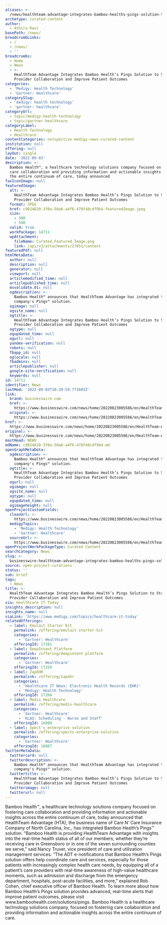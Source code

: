 ```yaml
---
aliases: >-
  /news/healthteam-advantage-integrates-bamboo-healths-pings-solution-to-strengthen-provider-collaboration-and-improve-patient-outcomes
archetype: curated-content
author:
  - Athira Ravi
basePath: /news/
breadcrumbLinks:
  - /
  - /news/
  - ''
breadcrumbs:
  - Home
  - News
  - >-
    HealthTeam Advantage Integrates Bamboo Health’s Pings Solution to Strengthen
    Provider Collaboration and Improve Patient Outcomes
categories:
  - 'Medigy: Health Technology'
  - 'Gartner: Healthcare'
categorySlug:
  - 'medigy: health technology'
  - 'gartner: healthcare'
categoryUrl:
  - topic/medigy-health-technology
  - topic/gartner-healthcare
categoryLabel:
  - Health Technology
  - Healthcare
contentCategories: netspective-medigy-news-curated-content
institution: null
offering: null
layOut: single
date: '2022-09-03'
description: >-
  Bamboo Health™, a healthcare technology solutions company focused on fostering
  care collaboration and providing information and actionable insights across
  the entire continuum of care, today announced
favIconImage: null
featuredImage:
  alt: >-
    HealthTeam Advantage Integrates Bamboo Health’s Pings Solution to Strengthen
    Provider Collaboration and Improve Patient Outcomes
  format: JPEG
  href: c9824620-3f0a-50a6-a4f6-478f48cdf9b4-featuredImage.jpeg
  size:
    - 300
    - 590
  valid: true
  workPackage: 14711
  wpAttachment:
    fileName: Curated_Featured_Image.png
    link: /api/v3/attachments/27051/content
featuredPdf: null
htmlMetaData:
  author: null
  description: null
  generator: null
  viewport: null
  articlemodified_time: null
  articlepublished_time: null
  msvalidate.01: null
  ogdescription: >-
    Bamboo Health™ announces that HealthTeam Advantage has integrated the
    company's Pings™ solution.
  ogimage: null
  ogsite_name: null
  ogtitle: >-
    HealthTeam Advantage Integrates Bamboo Health’s Pings Solution to Strengthen
    Provider Collaboration and Improve Patient Outcomes
  ogtype: null
  ogupdated_time: null
  ogurl: null
  yandex-verification: null
  robots: null
  fbapp_id: null
  oglocale: null
  fbadmins: null
  articlepublisher: null
  google-site-verification: null
  keywords: null
id: 14711
identifier: News
lastMod: '2022-09-03T10:39:59.771603Z'
link:
  brand: businesswire.com
  href: >-
    https://www.businesswire.com/news/home/20220823005586/en/HealthTeam-Advantage-Integrates-Bamboo-Health%E2%80%99s-Pings-Solution-to-Strengthen-Provider-Collaboration-and-Improve-Patient-Outcomes
  original: >-
    https://www.businesswire.com/news/home/20220823005586/en/HealthTeam-Advantage-Integrates-Bamboo-Health%E2%80%99s-Pings-Solution-to-Strengthen-Provider-Collaboration-and-Improve-Patient-Outcomes
href: >-
  https://www.businesswire.com/news/home/20220823005586/en/HealthTeam-Advantage-Integrates-Bamboo-Health%E2%80%99s-Pings-Solution-to-Strengthen-Provider-Collaboration-and-Improve-Patient-Outcomes
original: >-
  https://www.businesswire.com/news/home/20220823005586/en/HealthTeam-Advantage-Integrates-Bamboo-Health%E2%80%99s-Pings-Solution-to-Strengthen-Provider-Collaboration-and-Improve-Patient-Outcomes
mastHead: NEWS
mdName: c9824620-3f0a-50a6-a4f6-478f48cdf9b4.md
openGraphMetaData:
  ogdescription: >-
    Bamboo Health™ announces that HealthTeam Advantage has integrated the
    company's Pings™ solution.
  ogtitle: >-
    HealthTeam Advantage Integrates Bamboo Health’s Pings Solution to Strengthen
    Provider Collaboration and Improve Patient Outcomes
  ogurl: null
  ogimage: null
  ogsite_name: null
  ogtype: null
  ogupdated_time: null
  ogimageheight: null
openProjectCustomFields:
  cleanUrl: >-
    https://www.businesswire.com/news/home/20220823005586/en/HealthTeam-Advantage-Integrates-Bamboo-Health%E2%80%99s-Pings-Solution-to-Strengthen-Provider-Collaboration-and-Improve-Patient-Outcomes
  medigyTopics:
    - 'Medigy: Health Technology'
    - 'Gartner: Healthcare'
  sourceUrl: >-
    https://www.businesswire.com/news/home/20220823005586/en/HealthTeam-Advantage-Integrates-Bamboo-Health%E2%80%99s-Pings-Solution-to-Strengthen-Provider-Collaboration-and-Improve-Patient-Outcomes
openProjectWorkPackageType: Curated Content
searchCategory: News
slug: >-
  businesswire-healthteam-advantage-integrates-bamboo-healths-pings-solution-to-strengthen-provider-collaboration-and-improve-patient-outcomes
source: open-project-curations
status: ''
sub: brief
tags:
  - News
title: >-
  HealthTeam Advantage Integrates Bamboo Health’s Pings Solution to Strengthen
  Provider Collaboration and Improve Patient Outcomes
via: Healthcare IT Today
insights_description: null
insights_name: null
viaLink: 'https://www.medigy.com/topics/healthcare-it-today'
relatedOfferings:
  - label: Emulait Starter Kit
    permalink: /offering/emulait-starter-kit
    categories:
      - 'Gartner: Healthcare'
    offeringId: 17281
  - label: DeepIntent Platform
    permalink: /offering/deepintent-platform
    categories:
      - 'Gartner: Healthcare'
    offeringId: 17259
  - label: ZapEHR
    permalink: /offering/zapehr
    categories:
      - 'Healthcare IT News: Electronic Health Records (EHR)'
      - 'Medigy: Health Technology'
    offeringId: 17204
  - label: Medix Healthcare
    permalink: /offering/medix-healthcare
    categories:
      - 'Gartner: Healthcare'
      - 'KLAS: Scheduling - Nurse and Staff'
    offeringId: 16888
  - label: Spect's enterprise solution
    permalink: /offering/spects-enterprise-solution
    categories:
      - 'Gartner: Healthcare'
    offeringId: 16087
twitterMetaData:
  twittercard: null
  twitterdescription: >-
    Bamboo Health™ announces that HealthTeam Advantage has integrated the
    company's Pings™ solution.
  twittertitle: >-
    HealthTeam Advantage Integrates Bamboo Health’s Pings Solution to Strengthen
    Provider Collaboration and Improve Patient Outcomes
  twitterimage: null
  twitterurl: null
---
```

<p>Bamboo Health™, a healthcare technology solutions company focused on fostering care collaboration and providing information and actionable insights across the entire continuum of care, today announced that HealthTeam Advantage (HTA), the business name of Care N’ Care Insurance Company of North Carolina, Inc., has integrated Bamboo Health’s Pings™ solution.
“Bamboo Health is providing HealthTeam Advantage with insights into the real-time health status of all of our members, whether they’re receiving care in Greensboro or in one of the seven surrounding counties we serve,” said Nancy Truver, vice president of care and utilization management services.
“The ADT e-notifications that Bamboo Health’s Pings solution offers help coordinate care and services, especially for those patients with increasingly complex health care needs, by equipping all of a patient’s care providers with real-time awareness of high-value healthcare moments, such as admission and discharge from the emergency department, hospitals, post-acute facilities, and more,” explained Rob Cohen, chief executive officer of Bamboo Health.
To learn more about how Bamboo Health’s Pings solution provides advanced, real-time alerts that improve patient outcomes, please visit www.bamboohealth.com/solutions/pings.
Bamboo Health is a healthcare technology solutions company, focused on fostering care collaboration and providing information and actionable insights across the entire continuum of care.</p>